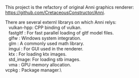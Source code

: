 This project is the refactory of original Anni graphics renderer: https://github.com/CretaceousConstructor/Anni.

There are several externl librarys on which Anni relys:\
  vulkan-hpp: CPP binding of vulkan.\
  fastgltf : For fast parallel loading of gltf model files.\
  glfw : Windows system integration.\
  glm : A commonly used math library.\
  imgui : For GUI used in the renderer.\
  ktx : For loading ktx images.\
  std_image: For loading stb images.\
  vma : GPU memory allocation.\
  vcpkg : Package manager.\
